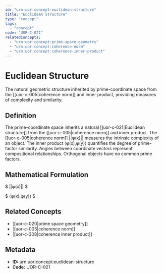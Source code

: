 ```yaml
---
id: "urn:uor:concept:euclidean-structure"
title: "Euclidean Structure"
type: "concept"
tags:
  - "concept"
code: "UOR-C-021"
relatedConcepts:
  - "urn:uor:concept:prime-space-geometry"
  - "urn:uor:concept:coherence-norm"
  - "urn:uor:concept:coherence-inner-product"
---
```


# Euclidean Structure

The natural geometric structure inherited by prime-coordinate space from the [[uor-c-005|coherence norm]] and inner product, providing measures of complexity and similarity.

## Definition

The prime-coordinate space inherits a natural [[uor-c-021|Euclidean structure]] from the [[uor-c-005|coherence norm]] and inner product. The [[uor-c-005|coherence norm]] ||φ(x)|| measures the intrinsic complexity of an object. The inner product ⟨φ(x),φ(y)⟩ quantifies the degree of prime-factor similarity. Angles between coordinate vectors represent compositional relationships. Orthogonal objects have no common prime factors.

## Mathematical Formulation

$
||φ(x)||
$

$
⟨φ(x),φ(y)⟩
$

## Related Concepts

- [[uor-c-020|prime space geometry]]
- [[uor-c-005|coherence norm]]
- [[uor-c-308|coherence inner product]]

## Metadata

- **ID:** urn:uor:concept:euclidean-structure
- **Code:** UOR-C-021
